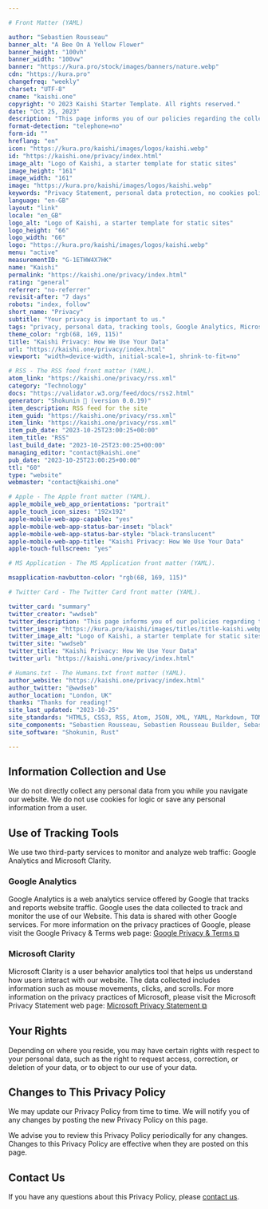 ```yaml
---

# Front Matter (YAML)

author: "Sebastien Rousseau"
banner_alt: "A Bee On A Yellow Flower"
banner_height: "100vh"
banner_width: "100vw"
banner: "https://kura.pro/stock/images/banners/nature.webp"
cdn: "https://kura.pro"
changefreq: "weekly"
charset: "UTF-8"
cname: "kaishi.one"
copyright: "© 2023 Kaishi Starter Template. All rights reserved."
date: "Oct 25, 2023"
description: "This page informs you of our policies regarding the collection, use, and disclosure of personal data when you use our Website"
format-detection: "telephone=no"
form-id: ""
hreflang: "en"
icon: "https://kura.pro/kaishi/images/logos/kaishi.webp"
id: "https://kaishi.one/privacy/index.html"
image_alt: "Logo of Kaishi, a starter template for static sites"
image_height: "161"
image_width: "161"
image: "https://kura.pro/kaishi/images/logos/kaishi.webp"
keywords: "Privacy Statement, personal data protection, no cookies policy, no personal information collection, use of Google Analytics, use of Microsoft Clarity, user behaviour analytics, website traffic monitoring, user data rights, privacy policy updates."
language: "en-GB"
layout: "link"
locale: "en_GB"
logo_alt: "Logo of Kaishi, a starter template for static sites"
logo_height: "66"
logo_width: "66"
logo: "https://kura.pro/kaishi/images/logos/kaishi.webp"
menu: "active"
measurementID: "G-1ETHW4X7HK"
name: "Kaishi"
permalink: "https://kaishi.one/privacy/index.html"
rating: "general"
referrer: "no-referrer"
revisit-after: "7 days"
robots: "index, follow"
short_name: "Privacy"
subtitle: "Your privacy is important to us."
tags: "privacy, personal data, tracking tools, Google Analytics, Microsoft Clarity, user behaviour analytics, mouse movements, clicks, scrolls, rights, contact"
theme_color: "rgb(68, 169, 115)"
title: "Kaishi Privacy: How We Use Your Data"
url: "https://kaishi.one/privacy/index.html"
viewport: "width=device-width, initial-scale=1, shrink-to-fit=no"

# RSS - The RSS feed front matter (YAML).
atom_link: "https://kaishi.one/privacy/rss.xml"
category: "Technology"
docs: "https://validator.w3.org/feed/docs/rss2.html"
generator: "Shokunin 🦀 (version 0.0.19)"
item_description: RSS feed for the site
item_guid: "https://kaishi.one/privacy/rss.xml"
item_link: "https://kaishi.one/privacy/rss.xml"
item_pub_date: "2023-10-25T23:00:25+00:00"
item_title: "RSS"
last_build_date: "2023-10-25T23:00:25+00:00"
managing_editor: "contact@kaishi.one"
pub_date: "2023-10-25T23:00:25+00:00"
ttl: "60"
type: "website"
webmaster: "contact@kaishi.one"

# Apple - The Apple front matter (YAML).
apple_mobile_web_app_orientations: "portrait"
apple_touch_icon_sizes: "192x192"
apple-mobile-web-app-capable: "yes"
apple-mobile-web-app-status-bar-inset: "black"
apple-mobile-web-app-status-bar-style: "black-translucent"
apple-mobile-web-app-title: "Kaishi Privacy: How We Use Your Data"
apple-touch-fullscreen: "yes"

# MS Application - The MS Application front matter (YAML).

msapplication-navbutton-color: "rgb(68, 169, 115)"

# Twitter Card - The Twitter Card front matter (YAML).

twitter_card: "summary"
twitter_creator: "wwdseb"
twitter_description: "This page informs you of our policies regarding the collection, use, and disclosure of personal data when you use our Website"
twitter_image: "https://kura.pro/kaishi/images/titles/title-kaishi.webp"
twitter_image_alt: "Logo of Kaishi, a starter template for static sites"
twitter_site: "wwdseb"
twitter_title: "Kaishi Privacy: How We Use Your Data"
twitter_url: "https://kaishi.one/privacy/index.html"

# Humans.txt - The Humans.txt front matter (YAML).
author_website: "https://kaishi.one/privacy/index.html"
author_twitter: "@wwdseb"
author_location: "London, UK"
thanks: "Thanks for reading!"
site_last_updated: "2023-10-25"
site_standards: "HTML5, CSS3, RSS, Atom, JSON, XML, YAML, Markdown, TOML"
site_components: "Sebastien Rousseau, Sebastien Rousseau Builder, Sebastien Rousseau CLI, Sebastien Rousseau Templates, Sebastien Rousseau Themes"
site_software: "Shokunin, Rust"

---
```


## Information Collection and Use

We do not directly collect any personal data from you while you navigate our website. We do not use cookies for logic or save any personal information from a user.

## Use of Tracking Tools

We use two third-party services to monitor and analyze web traffic: Google Analytics and Microsoft Clarity.

### Google Analytics

Google Analytics is a web analytics service offered by Google that tracks and reports website traffic. Google uses the data collected to track and monitor the use of our Website. This data is shared with other Google services. For more information on the privacy practices of Google, please visit the Google Privacy & Terms web page: [Google Privacy & Terms ⧉](https://policies.google.com/privacy)

### Microsoft Clarity

Microsoft Clarity is a user behavior analytics tool that helps us understand how users interact with our website. The data collected includes information such as mouse movements, clicks, and scrolls. For more information on the privacy practices of Microsoft, please visit the Microsoft Privacy Statement web page: [Microsoft Privacy Statement ⧉](https://privacy.microsoft.com/en-us/privacystatement)

## Your Rights

Depending on where you reside, you may have certain rights with respect to your personal data, such as the right to request access, correction, or deletion of your data, or to object to our use of your data.

## Changes to This Privacy Policy

We may update our Privacy Policy from time to time. We will notify you of any changes by posting the new Privacy Policy on this page.

We advise you to review this Privacy Policy periodically for any changes. Changes to this Privacy Policy are effective when they are posted on this page.

## Contact Us

If you have any questions about this Privacy Policy, please
[contact us](/contact/index.html).
